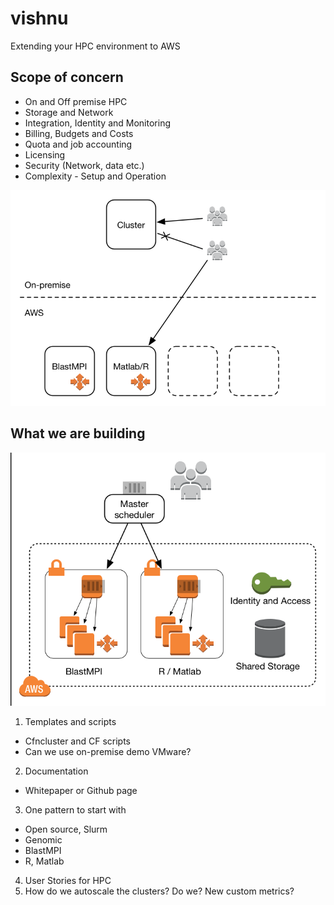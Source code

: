 # vishnu
Extending your HPC environment to AWS

## Scope of concern
* On and Off premise HPC
* Storage and Network
* Integration, Identity and Monitoring
* Billing, Budgets and Costs
* Quota and job accounting
* Licensing
* Security (Network, data etc.)
* Complexity - Setup and Operation


![Image of Diagram 1](https://github.com/scicolabs/vishnu/blob/master/images/diagram1.png)

## What we are building


![Image of Diagram 2](https://github.com/scicolabs/vishnu/blob/master/images/diagram2.png)


1. Templates and scripts
 * Cfncluster and CF scripts
 * Can we use on-premise demo VMware?
2. Documentation
 * Whitepaper or Github page
3. One pattern to start with
 * Open source, Slurm
 * Genomic
 * BlastMPI
 * R, Matlab
4. User Stories for HPC
5. How do we autoscale the clusters? Do we? New custom metrics?
